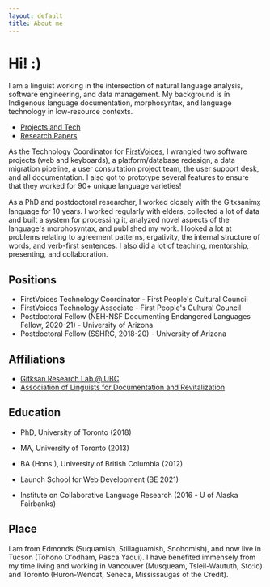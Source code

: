 ```yaml
---
layout: default
title: About me
---
```


# Hi! :)

I am a linguist working in the intersection of natural language analysis, software engineering, and data management. My background is in Indigenous language documentation, morphosyntax, and language technology in low-resource contexts.

* [Projects and Tech](/projects)
* [Research Papers](/papers)

As the Technology Coordinator for [FirstVoices](https://www.firstvoices.com/), I wrangled two software projects (web and keyboards), a platform/database redesign, a data migration pipeline, a user consultation project team, the user support desk, and all documentation. I also got to prototype several features to ensure that they worked for 90+ unique language varieties!

As a PhD and postdoctoral researcher, I worked closely with the Gitxsanimx̱ language for 10 years. I worked regularly with elders, collected a lot of data and built a system for processing it, analyzed novel aspects of the language's morphosyntax, and published my work. I looked a lot at problems relating to agreement patterns, ergativity, the internal structure of words, and verb-first sentences. I also did a lot of teaching, mentorship, presenting, and collaboration.

## Positions

* FirstVoices Technology Coordinator - First People's Cultural Council
* FirstVoices Technology Associate - First People's Cultural Council
* Postdoctoral Fellow (NEH-NSF Documenting Endangered Languages Fellow, 2020-21) - University of Arizona
* Postdoctoral Fellow (SSHRC, 2018-20) - University of Arizona

## Affiliations

* [Gitksan Research Lab @ UBC](https://blogs.ubc.ca/gitksanlab/)
* [Association of Linguists for Documentation and Revitalization](https://aldr.org/)

## Education

* PhD, University of Toronto (2018)
* MA, University of Toronto (2013)
* BA (Hons.), University of British Columbia (2012)

* Launch School for Web Development (BE 2021)
* Institute on Collaborative Language Research (2016 - U of Alaska Fairbanks)

## Place

I am from Edmonds (Suquamish, Stillaguamish, Snohomish), and now live in Tucson (Tohono O'odham, Pasca Yaqui). I have benefited immensely from my time living and working in Vancouver (Musqueam, Tsleil-Waututh, Sto:lo) and Toronto (Huron-Wendat, Seneca, Mississaugas of the Credit).
